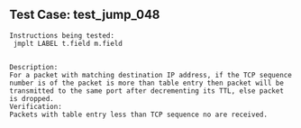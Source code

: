 Test Case: test_jump_048
-----------------------

    Instructions being tested:
	 jmplt LABEL t.field m.field


	Description:
	For a packet with matching destination IP address, if the TCP sequence number is of the packet is more than table entry then packet will be transmitted to the same port after decrementing its TTL, else packet is dropped.
	Verification:
	Packets with table entry less than TCP sequence no are received.

